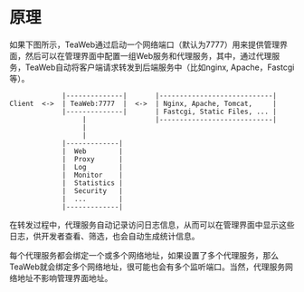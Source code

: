 # 原理
如果下图所示，TeaWeb通过启动一个网络端口（默认为7777）用来提供管理界面，然后可以在管理界面中配置一组Web服务和代理服务，其中，通过代理服务，TeaWeb自动将客户端请求转发到后端服务中（比如nginx, Apache，Fastcgi等）。
~~~
             |--------------|       |----------------------------| 
Client  <->  | TeaWeb:7777  |  <->  | Nginx, Apache, Tomcat,     |
             |--------------|       | Fastcgi, Static Files, ... |
                  |                 |----------------------------|
                  |
                  |
             |-------------|        
             |  Web        |      
             |  Proxy      |  
             |  Log        |       
             |  Monitor    |       
             |  Statistics |     
             |  Security   |
             |  ...        |
             |-------------|
~~~

在转发过程中，代理服务自动记录访问日志信息，从而可以在管理界面中显示这些日志，供开发者查看、筛选，也会自动生成统计信息。

每个代理服务都会绑定一个或多个网络地址，如果设置了多个代理服务，那么TeaWeb就会绑定多个网络地址，很可能也会有多个监听端口。当然，代理服务网络地址不影响管理界面地址。
